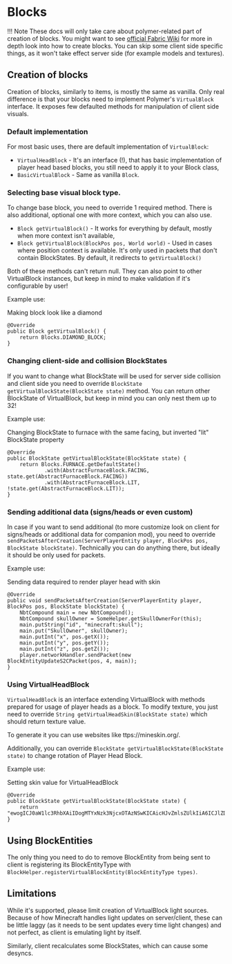 # Blocks
!!! Note
    These docs will only take care about polymer-related part of creation of blocks.
    You might want to see [official Fabric Wiki](https://fabricmc.net/wiki/tutorial:blocks)
    for more in depth look into how to create blocks. 
    You can skip some client side specific things, as it won't take effect server side 
    (for example models and textures).

## Creation of blocks

Creation of blocks, similarly to items, is mostly the same as vanilla. Only real difference is that your blocks need to 
implement Polymer's `VirtualBlock` interface. It exposes few defaulted methods for manipulation
of client side visuals.

### Default implementation
For most basic uses, there are default implementation of `VirtualBlock`:

* `VirtualHeadBlock` - It's an interface (!), that has basic implementation of player head based blocks, you still need to apply it to your Block class,
* `BasicVirtualBlock` - Same as vanilla `Block`.

### Selecting base visual block type.
To change base block, you need to override 1 required method. There is also additional, 
optional one with more context, which you can also use.
* `Block getVirtualBlock()` - It works for everything by default, mostly when more context isn't available,
* `Block getVirtualBlock(BlockPos pos, World world)` - Used in cases where position context is available. It's only used in packets that don't contain BlockStates. By default, it redirects to `getVirtualBlock()`

Both of these methods can't return null. They can also point to other VirtualBlock instances, but keep
in mind to make validation if it's configurable by user!

Example use:

Making block look like a diamond
```
@Override
public Block getVirtualBlock() {
    return Blocks.DIAMOND_BLOCK;
}
```

### Changing client-side and collision BlockStates
If you want to change what BlockState will be used for server side collision 
and client side you need to override `BlockState getVirtualBlockState(BlockState state)` method.
You can return other BlockState of VirtualBlock, but keep in mind you can only nest them
up to 32!

Example use:

Changing BlockState to furnace with the same facing, but inverted "lit" BlockState property
```
@Override
public BlockState getVirtualBlockState(BlockState state) {
    return Blocks.FURNACE.getDefaultState()
            .with(AbstractFurnaceBlock.FACING, state.get(AbstractFurnaceBlock.FACING))
            .with(AbstractFurnaceBlock.LIT, !state.get(AbstractFurnaceBlock.LIT));
}
```

### Sending additional data (signs/heads or even custom)
In case if you want to send additional (to more customize look on client for signs/heads 
or additional data for companion mod), you need to override `sendPacketsAfterCreation(ServerPlayerEntity player, BlockPos pos, BlockState blockState)`.
Technically you can do anything there, but ideally it should be only used for packets.

Example use:

Sending data required to render player head with skin
```
@Override
public void sendPacketsAfterCreation(ServerPlayerEntity player, BlockPos pos, BlockState blockState) {
    NbtCompound main = new NbtCompound();
    NbtCompound skullOwner = SomeHelper.getSkullOwnerFor(this);
    main.putString("id", "minecraft:skull");
    main.put("SkullOwner", skullOwner);
    main.putInt("x", pos.getX());
    main.putInt("y", pos.getY());
    main.putInt("z", pos.getZ());    
    player.networkHandler.sendPacket(new BlockEntityUpdateS2CPacket(pos, 4, main));
}
```

### Using VirtualHeadBlock
`VirtualHeadBlock` is an interface extending VirtualBlock with methods prepared for 
usage of player heads as a block. To modify texture, you just need to override 
`String getVirtualHeadSkin(BlockState state)` which should return texture value.

To generate it you can use websites like ttps://mineskin.org/.

Additionally, you can override `BlockState getVirtualBlockState(BlockState state)` 
to change rotation of Player Head Block.

Example use:

Setting skin value for VirtualHeadBlock 
```
@Override
public BlockState getVirtualBlockState(BlockState state) {
    return "ewogICJ0aW1lc3RhbXAiIDogMTYxNzk3NjcxOTAzNSwKICAicHJvZmlsZUlkIiA6ICJlZDUzZGQ4MTRmOWQ0YTNjYjRlYjY1MWRjYmE3N2U2NiIsCiAgInByb2ZpbGVOYW1lIiA6ICI0MTQxNDE0MWgiLAogICJzaWduYXR1cmVSZXF1aXJlZCIgOiB0cnVlLAogICJ0ZXh0dXJlcyIgOiB7CiAgICAiU0tJTiIgOiB7CiAgICAgICJ1cmwiIDogImh0dHA6Ly90ZXh0dXJlcy5taW5lY3JhZnQubmV0L3RleHR1cmUvNTczNTE0YTIzMjQ1ZjE1ZGJhZDVmYjRlNjIyMTYzMDIwODY0Y2NlNGMxNWQ1NmRlM2FkYjkwZmE1YTcxMzdmZCIKICAgIH0KICB9Cn0";
}
```

## Using BlockEntities
The only thing you need to do to remove BlockEntity from being sent to client is registering its BlockEntityType with `BlockHelper.registerVirtualBlockEntity(BlockEntityType types)`.

## Limitations
While it's supported, please limit creation of VirtualBlock light sources. Because of how Minecraft
handles light updates on server/client, these can be little laggy (as it needs to be sent updates every time light changes) and not perfect, 
as client is emulating light by itself.

Similarly, client recalculates some BlockStates, which can cause some desyncs. 
